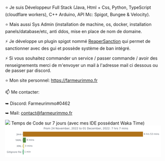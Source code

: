 ⭐ Je suis Développeur Full Stack (Java, Html + Css, Python, TypeScript (cloudflare workers), C++ Arduino,  API Mc: Spigot, Bungee & Velocity).

⭐ Mais aussi Sys Admin (installation de machine, os, docker, installation panels/database/etc, anti ddos, mise en place de nom de domaine.

⚡ Je développe un plugin spigot nommé [ReaperSanction](https://www.spigotmc.org/resources/reapersanction.89580/) qui permet de sanctionner avec des gui et possède système de ban intégré.

⚡ Si vous souhaitez commander un service / passer commande / avoir des renseignements merci de m'envoyer un mail à l'adresse mail ci dessous ou de passer par discord.

⭐ Mon site personnel: https://farmeurimmo.fr

   
📫 Me contacter:
 
   ➥ Discord: Farmeurimmo#0462
   
   ➥ Mail: contact@farmeurimmo.fr

<img src="https://github-readme-stats.vercel.app/api?username=Farmeurimmo&count_private=true&show_icons=true&theme=radical"/>
Temps de Code sur 7 jours (avec mes IDE possédant Waka Time)<img src="https://github.com/Farmeurimmo/Farmeurimmo/blob/main/images/stat.svg"/>
